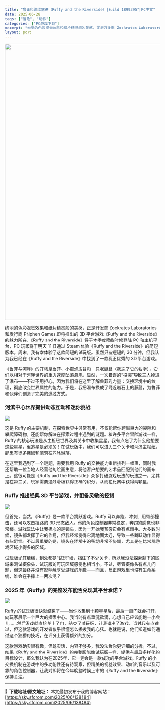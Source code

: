 ```yaml
---
title: "鲁菲和瑞维塞德（Ruffy and the Riverside）|Build 18993957|PC中文"
date: 2025-06-28
tags: ["冒险", "动作"]
categories: ["PC游戏下载"]
excerpt: "绚丽的色彩视觉效果和纸片精灵般的美感，正是开发商 Zockrates Laboratories 和发行商 Phiphen Games 即将推出的 3D 平台游戏《Ruffy and the Riverside》的魅力所在。《Ruffy and the Riverside》将于本季度晚些时候登陆 PC&hellip;"
layout: post
---
```


<img class="aligncenter size-full wp-image-138485" src="https://sky.sfcrom.com/wp-content/uploads/2025/06/2025062803011814.webp" alt="" width="600" height="900" />

绚丽的色彩视觉效果和纸片精灵般的美感，正是开发商 Zockrates Laboratories 和发行商 Phiphen Games 即将推出的 3D 平台游戏《Ruffy and the Riverside》的魅力所在。《Ruffy and the Riverside》将于本季度晚些时候登陆 PC 和主机平台，PC 玩家将于明天 11 日通过 Steam 体验《Ruffy and the Riverside》的简短版本。周末，我有幸体验了这款简短的试玩版。虽然只有短短的 30 分钟，但我认为我已经在《Ruffy and the Riverside》中找到了一款真正优秀的 3D 平台游戏。

《鲁菲与河畔》的开场是鲁菲、小蜜蜂皮普和一只老鼹鼠（我忘了它的名字），它们以相对于河畔世界的重力速度坠落悬崖。显然，一次错误的“投掷”导致三人掉进了瀑布——不过不用担心，因为我们将在这里了解鲁菲的力量：交换环境中的纹理，彻底改变世界属性的能力。于是，我把瀑布换成了附近岩石上的藤蔓，为鲁菲和伙伴们创造了完美的逃脱方式。
<h3>河滨中心世界提供动态互动和迷你挑战</h3>
<img src="https://img-eshop.cdn.nintendo.net/i/597f3d5b65edce1405945526c74fdc6672df0a47fb36c9edbefd674a556f720d.jpg?w=1000" />

这是 Ruffy 的主要机制，在探索世界中非常有用，不仅能帮你跨越巨大的裂隙和攀爬障碍物，还能帮你解决在探索过程中遇到的谜题。和许多平台冒险游戏一样，Ruffy 的核心玩法是从主枢纽世界及其关卡中收集星星。我有点忘了为什么他想要这些星星，但追星是必须的！在试玩版中，我们可以进入三个关卡和河滨主枢纽，那里有很多鼹鼠和渡鸦在四处游荡。

在这里我遇到了一个谜题，需要我用 Ruffy 的交换能力重新排列一幅画，同时我还帮助一位当地人经营他的绘画生意，将他客户想要的艺术品匹配到他们的画布上。这很可能是《Ruffy and the Riverside》众多打破游戏玩法的玩法之一，尤其是在第三关，玩家需要通过滑板获得正确的积分，从而在比赛中获得两颗星。
<h3>Ruffy 推出经典 3D 平台游戏，并配备灵敏的控制</h3>
<img src="https://img-eshop.cdn.nintendo.net/i/c18c237ca5355d437c08a03ea1277d8b2786addeb1cda6db5429f0bbd3516412.jpg?w=1000" />

但首先，当然，《Ruffy》是一款平台跳跃游戏。Ruffy 可以奔跑、冲刺、用臀部撞击，还可以攻击挡路的 3D 形态敌人。他的角色控制器非常稳定，奔跑的感觉也非常棒。游戏玩法中让我担心的是镜头，因为一开始我预感它会有点棘手。大多数时候，镜头都发挥了它的作用，但我经常觉得它离地面太近，导致一些跳跃动作显得有些奇怪。不过最重要的是，镜头在环境中的移动非常不协调，尤其是在比常规游戏区域小得多的区域。

试玩版尤其糟糕，到处都是“试玩”墙，挡住了不少关卡，所以我没法探索剩下的区域来测试摄像头，试玩版的可玩区域感觉也相当小。不过，尽管摄像头有点儿问题，但这最终并没有影响我享受游戏的乐趣——而且，反正游戏里也没有生命系统，谁会在乎摔上一两次呢？
<h3>2025 年《Ruffy》的完整发布能否兑现其平台承诺？</h3>
<img src="https://img-eshop.cdn.nintendo.net/i/165a9da9b3d3b5d629394e71728a3f51935a062ecdd7ee661674a4dfa59ff0ee.jpg?w=1000" />

Ruffy 的试玩版很快就结束了——当你收集到十颗星星后，最后一扇门就会打开，向玩家展示一个巨大的探索中心。我当时有点垂涎欲滴，心想自己应该能跑一小会儿……然后游戏就直接关上了门，结束了试玩版，让我退出了游戏。当时我有点难过，但这款游戏的开发者似乎很懂怎么撩拨我的心弦。也就是说，他们知道如何通过这个狡猾的技巧，在评分上获得额外的加分。

这款游戏确实很有趣，但说实话，内容不够多，我没法给你更详细的分析。不过，如果《Ruffy and the Riverside》的完整版能像试玩版一样，提供有趣且多样化的目标设计，那么我认为在2025年，它一定会是一款成功的平台游戏。Ruffy 的小交换机制在游戏中的多功能性还有待观察，但精美的视觉效果、动听的音乐以及可靠的角色控制器，让我对即将在今年晚些时候上市的《Ruffy and the Riverside》保持关注。

---
📖 **下载地址/原文地址：** 本文最初发布于我的博客网站：[https://sky.sfcrom.com/2025/06/138484](https://sky.sfcrom.com/2025/06/138484)
